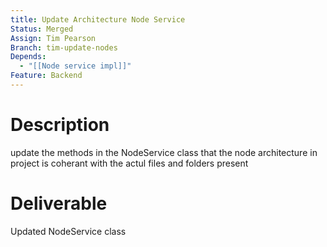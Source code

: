 ```yaml
---
title: Update Architecture Node Service
Status: Merged
Assign: Tim Pearson
Branch: tim-update-nodes
Depends:
  - "[[Node service impl]]"
Feature: Backend
---
```

# Description
update the methods in the NodeService class that the node architecture in project is coherant with the actul files and folders present
# Deliverable
Updated NodeService class